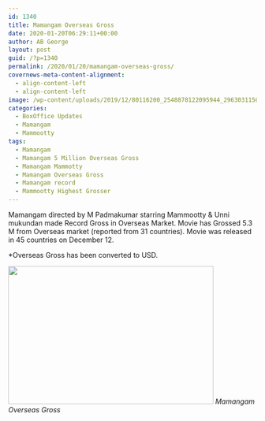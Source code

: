 ```yaml
---
id: 1340
title: Mamangam Overseas Gross
date: 2020-01-20T06:29:11+00:00
author: AB George
layout: post
guid: /?p=1340
permalink: /2020/01/20/mamangam-overseas-gross/
covernews-meta-content-alignment:
  - align-content-left
  - align-content-left
image: /wp-content/uploads/2019/12/80116200_2548878122095944_296303115076894720_o.jpg
categories:
  - BoxOffice Updates
  - Mamangam
  - Mammootty
tags:
  - Mamangam
  - Mamangam 5 Million Overseas Gross
  - Mamangam Mammotty
  - Mamangam Overseas Gross
  - Mamangam record
  - Mammootty Highest Grosser
---
```

Mamangam directed by M Padmakumar starring Mammootty & Unni mukundan made Record Gross in Overseas Market. Movie has Grossed 5.3 M from Overseas market (reported from 31 countries). Movie was released in 45 countries on December 12. 

*Overseas Gross has been converted to USD.

<img loading="lazy" width="416" height="280" src="/wp-content/uploads/2020/01/IMG-20200120-WA0005.jpg" alt="" class="wp-image-1341" srcset="/wp-content/uploads/2020/01/IMG-20200120-WA0005.jpg 416w, /wp-content/uploads/2020/01/IMG-20200120-WA0005-300x202.jpg 300w" sizes="(max-width: 416px) 100vw, 416px" /> *Mamangam Overseas Gross*